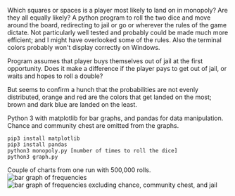 Which squares or spaces is a player most likely to land on in monopoly? Are they all equally likely? A python program to roll the two dice and move around the board, redirecting to jail or go or wherever the rules of the game dictate. Not particularly well tested and probably could be made much more efficient; and I might have overlooked some of the rules. Also the terminal colors probably won't display correctly on Windows.  

Program assumes that player buys themselves out of jail at the first opportunity. Does it make a difference if the player pays to get out of jail, or waits and hopes to roll a double? 

But seems to confirm a hunch that the probabilities are not evenly distributed, orange and red are the colors that get landed on the most; brown and dark blue are landed on the least. 

Python 3 with matplotlib for bar graphs, and pandas for data manipulation.   Chance and community chest are omitted from the graphs. 

```
pip3 install matplotlib
pip3 install pandas 
python3 monopoly.py [number of times to roll the dice]
python3 graph.py
```

Couple of charts from one run with 500,000 rolls. 
![bar graph of frequencies](https://raw.githubusercontent.com/minneapolis-edu/monopoly/master/all_squares.png "Chart")
![bar graph of frequencies excluding chance, community chest, and jail](https://raw.githubusercontent.com/minneapolis-edu/monopoly/master/no_cc_c_jail.png "Chart")
